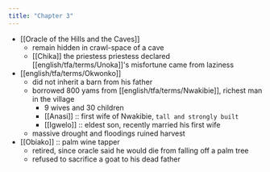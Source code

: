 ```yaml
---
title: "Chapter 3"
---
```

- [[Oracle of the Hills and the Caves]]
	- remain hidden in crawl-space of a cave
	- [[Chika]] the priestess priestess declared [[english/tfa/terms/Unoka]]'s misfortune came from laziness
- [[english/tfa/terms/Okwonko]]
	- did not inherit a barn from his father
	-  borrowed 800 yams from [[english/tfa/terms/Nwakibie]], richest man in the village
		- 9 wives and 30 children
		- [[Anasi]] :: first wife of Nwakibie, `tall and strongly built`
		- [[Igwelo]] :: eldest son, recently married his first wife
	- massive drought and floodings ruined harvest
- [[Obiako]] :: palm wine tapper
	- retired, since oracle said he would die from falling off a palm tree
	- refused to sacrifice a goat to his dead father